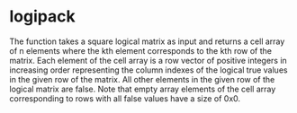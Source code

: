 # logipack
The function takes a square logical matrix as input and returns a cell array of n elements where the kth element corresponds to the kth row of the matrix. Each element of the cell array is a row vector of positive integers in increasing order representing the column indexes of the logical true values in the given row of the matrix. All other elements in the given row of the logical matrix are false. Note that empty array elements of the cell array corresponding to rows with all false values have a size of 0x0.
